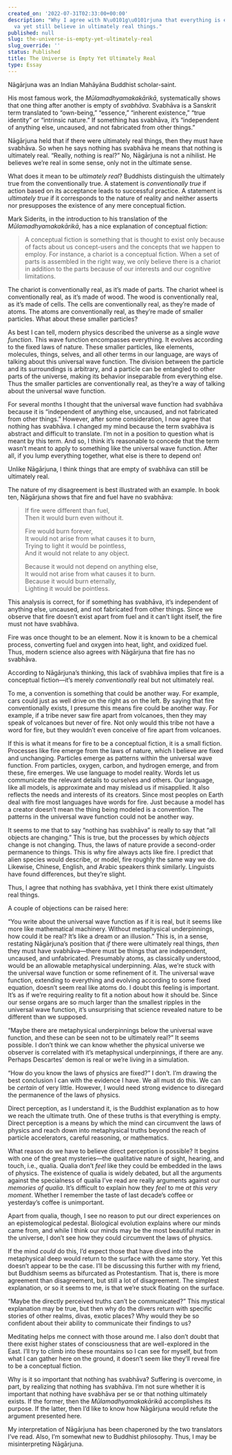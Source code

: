 ```yaml
---
created_on: '2022-07-31T02:33:00+00:00'
description: "Why I agree with N\u0101g\u0101rjuna that everything is empty of svabh\u0101\
  va yet still believe in ultimately real things."
published: null
slug: the-universe-is-empty-yet-ultimately-real
slug_override: ''
status: Published
title: The Universe is Empty Yet Ultimately Real
type: Essay
---
```

Nāgārjuna was an Indian Mahāyāna Buddhist scholar-saint.

His most famous work, the *Mūlamadhyamakakārikā*, systematically shows that one thing after another is empty of *svabhāva*. Svabhāva is a Sanskrit term translated to “own-being,” “essence,” “inherent existence,” “true identity” or “intrinsic nature.” If something has svabhāva, it’s “independent of anything else, uncaused, and not fabricated from other things.”

Nāgārjuna held that if there were ultimately real things, then they must have svabhāva. So when he says nothing has svabhāva he means that nothing is ultimately real. “Really, nothing is real?” No, Nāgārjuna is not a nihilist. He believes we’re real in some sense, only not in the ultimate sense.

What does it mean to be *ultimately real*? Buddhists distinguish the ultimately true from the conventionally true. A statement is *conventionally true* if action based on its acceptance leads to successful practice. A statement is *ultimately true* if it corresponds to the nature of reality and neither asserts nor presupposes the existence of any mere conceptual fiction.

Mark Siderits, in the introduction to his translation of the *Mūlamadhyamakakārikā*, has a nice explanation of conceptual fiction:

> A conceptual fiction is something that is thought to exist only because of facts about us concept-users and the concepts that we happen to employ. For instance, a chariot is a conceptual fiction. When a set of parts is assembled in the right way, we only believe there is a chariot in addition to the parts because of our interests and our cognitive limitations.

The chariot is conventionally real, as it’s made of parts. The chariot wheel is conventionally real, as it’s made of wood. The wood is conventionally real, as it’s made of cells. The cells are conventionally real, as they’re made of atoms. The atoms are conventionally real, as they’re made of smaller particles. What about these smaller particles?

As best I can tell, modern physics described the universe as a single *wave function*. This wave function encompasses everything. It evolves according to the fixed laws of nature. These smaller particles, like elements, molecules, things, selves, and all other terms in our language, are ways of talking about this universal wave function. The division between the particle and its surroundings is arbitrary, and a particle can be entangled to other parts of the universe, making its behavior inseparable from everything else. Thus the smaller particles are conventionally real, as they’re a way of talking about the universal wave function.

For several months I thought that the universal wave function had svabhāva because it is “independent of anything else, uncaused, and not fabricated from other things.” However, after some consideration, I now agree that nothing has svabhāva. I changed my mind because the term svabhāva is abstract and difficult to translate. I’m not in a position to question what is meant by this term. And so, I think it’s reasonable to concede that the term wasn’t meant to apply to something like the universal wave function. After all, if you lump everything together, what else is there to depend on!

Unlike Nāgārjuna, I think things that are empty of svabhāva can still be ultimately real.

The nature of my disagreement is best illustrated with an example. In book ten, Nāgārjuna shows that fire and fuel have no svabhāva:

> If fire were different than fuel,  
> Then it would burn even without it.  
>   
> Fire would burn forever,  
> It would not arise from what causes it to burn,  
> Trying to light it would be pointless,  
> And it would not relate to any object.  
>   
> Because it would not depend on anything else,  
> It would not arise from what causes it to burn.  
> Because it would burn eternally,  
> Lighting it would be pointless.

This analysis is correct, for if something has svabhāva, it’s independent of anything else, uncaused, and not fabricated from other things. Since we observe that fire doesn’t exist apart from fuel and it can’t light itself, the fire must not have svabhāva.

Fire was once thought to be an element. Now it is known to be a chemical process, converting fuel and oxygen into heat, light, and oxidized fuel. Thus, modern science also agrees with Nāgārjuna that fire has no svabhāva.

According to Nāgārjuna’s thinking, this lack of svabhāva implies that fire is a conceptual fiction—it’s merely *conventionally* real but not ultimately real.

To me, a convention is something that could be another way. For example, cars could just as well drive on the right as on the left. By saying that fire conventionally exists, I presume this means fire could be another way. For example, if a tribe never saw fire apart from volcanoes, then they may speak of volcanoes but never of fire. Not only would this tribe not have a word for fire, but they wouldn’t even conceive of fire apart from volcanoes.

If this is what it means for fire to be a conceptual fiction, it is a small fiction. Processes like fire emerge from the laws of nature, which I believe are fixed and unchanging. Particles emerge as patterns within the universal wave function. From particles, oxygen, carbon, and hydrogen emerge, and from these, fire emerges. We use language to model reality. Words let us communicate the relevant details to ourselves and others. Our language, like all models, is approximate and may mislead us if misapplied. It also reflects the needs and interests of its creators. Since most peoples on Earth deal with fire most languages have words for fire. Just because a model has a creator doesn’t mean the thing being modeled is a convention. The patterns in the universal wave function could not be another way.

It seems to me that to say “nothing has svabhāva” is really to say that “all objects are changing.” This is true, but the processes by which *objects* change is not changing. Thus, the laws of nature provide a second-order permanence to things. This is why fire always acts like fire. I predict that alien species would describe, or model, fire roughly the same way we do. Likewise, Chinese, English, and Arabic speakers think similarly. Linguists have found differences, but they’re slight.

Thus, I agree that nothing has svabhāva, yet I think there exist ultimately real things.

A couple of objections can be raised here:

“You write about the universal wave function as if it is real, but it seems like more like mathematical machinery. Without metaphysical underpinnings, how could it be real? It’s like a dream or an illusion.” This is, in a sense, restating Nāgārjuna’s position that *if* there were ultimately real things, *then* they must have svabhāva—there must be things that are independent, uncaused, and unfabricated. Presumably atoms, as classically understood, would be an allowable metaphysical underpinning. Alas, we’re stuck with the universal wave function or some refinement of it. The universal wave function, extending to everything and evolving according to some fixed equation, doesn’t seem real like atoms do. I doubt this feeling is important. It’s as if we’re requiring reality to fit a notion about how it should be. Since our sense organs are so much larger than the smallest ripples in the universal wave function, it’s unsurprising that science revealed nature to be different than we supposed.

“Maybe there are metaphysical underpinnings below the universal wave function, and these can be seen not to be ultimately real?” It seems possible. I don’t think we can know whether the physical universe we observer is correlated with it’s metaphysical underpinnings, if there are any. Perhaps Descartes’ demon is real or we’re living in a simulation.

“How do you know the laws of physics are fixed?” I don’t. I’m drawing the best conclusion I can with the evidence I have. We all must do this. We can be *certain* of very little. However, I would need strong evidence to disregard the permanence of the laws of physics.

Direct perception, as I understand it, is the Buddhist explanation as to how we reach the ultimate truth. One of these truths is that everything is empty. Direct perception is a means by which the mind can circumvent the laws of physics and reach down into metaphysical truths beyond the reach of particle accelerators, careful reasoning, or mathematics.

What reason do we have to believe direct perception is possible? It begins with one of the great mysteries—the qualitative nature of sight, hearing, and touch, i.e., qualia. Qualia don’t *feel* like they could be embedded in the laws of physics. The existence of qualia is widely debated, but all the arguments against the specialness of qualia I’ve read are really arguments against our *memories of qualia*. It’s difficult to explain how they *feel* to me *at this very moment*. Whether I remember the taste of last decade’s coffee or yesterday’s coffee is unimportant.

Apart from qualia, though, I see no reason to put our direct experiences on an epistemological pedestal. Biological evolution explains where our minds came from, and while I think our minds may be the most beautiful matter in the universe, I don’t see how they could circumvent the laws of physics.

If the mind *could* do this, I’d expect those that have dived into the metaphysical deep would return to the surface with the same story. Yet this doesn’t appear to be the case. I’ll be discussing this further with my friend, but Buddhism seems as bifurcated as Protestantism. That is, there is more agreement than disagreement, but still a lot of disagreement. The simplest explanation, or so it seems to me, is that we’re stuck floating on the surface.

“Maybe the directly perceived truths can’t be communicated?” This mystical explanation may be true, but then why do the divers return with specific stories of other realms, divas, exotic places? Why would they be so confident about their ability to communicate their findings to us?

Meditating helps me connect with those around me. I also don’t doubt that there exist higher states of consciousness that are well-explored in the East. I’ll try to climb into these mountains so I can see for myself, but from what I can gather here on the ground, it doesn’t seem like they’ll reveal fire to be a conceptual fiction.

Why is it so important that nothing has svabhāva? Suffering is overcome, in part, by realizing that nothing has svabhāva. I’m not sure whether it is important that nothing have svabhāva per se or that nothing ultimately exists. If the former, then the *Mūlamadhyamakakārikā* accomplishes its purpose. If the latter, then I’d like to know how Nāgārjuna would refute the argument presented here.

My interpretation of Nāgārjuna has been chaperoned by the two translators I’ve read. Also, I’m somewhat new to Buddhist philosophy. Thus, I may be misinterpreting Nāgārjuna.
